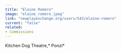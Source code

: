 ```yaml
---
title: "Elaine Romero"
image: "elaine_romero.jpeg"
link: "newplayexchange.org/users/543/elaine-romero"
current: "false"
related:
- Commissions
---
```


Kitchen Dog Theatre,* Ponzi*
